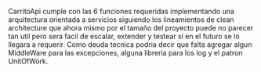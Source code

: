 CarritoApi cumple con las 6 funciones requeridas implementando una arquitectura orientada a servicios siguiendo los lineamientos de clean architecture que ahora mismo por el tamaño del proyecto puede no parecer tan util pero sera facil de escalar, extender y testear si en el futuro se lo llegara a requerir. Como deuda tecnica podria decir que falta agregar algun MiddleWare para las excepciones, alguna libreria para los log y el patron UnitOfWork.
